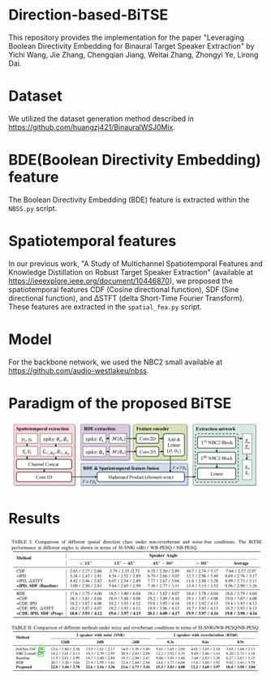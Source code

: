 # Direction-based-BiTSE
This repository provides the implementation for the paper "Leveraging Boolean Directivity Embedding for Binaural Target Speaker Extraction" by Yichi Wang, Jie Zhang, Chengqian Jiang, Weitai Zhang, Zhongyi Ye, Lirong Dai.

# Dataset
We utilized the dataset generation method described in https://github.com/huangzj421/BinauralWSJ0Mix.

# BDE(Boolean Directivity Embedding) feature
The Boolean Directivity Embedding (BDE) feature is extracted within the `NBSS.py` script.

# Spatiotemporal features
In our previous work, "A Study of Multichannel Spatiotemporal Features and Knowledge Distillation on Robust Target Speaker Extraction" (available at https://ieeexplore.ieee.org/document/10446870), we proposed the spatiotemporal features CDF (Cosine directional function), SDF (Sine directional function), and ΔSTFT (delta Short-Time Fourier Transform). These features are extracted in the `spatial_fea.py` script.

# Model
For the backbone network, we used the NBC2 small available at https://github.com/audio-westlakeu/nbss.

#  Paradigm of the proposed BiTSE
![Alt text](images/framework.png)

# Results 
![Alt text](images/table1.png)
![Alt text](images/table2.png)
